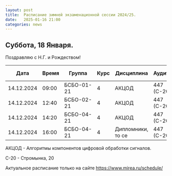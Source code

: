 ```yaml
---
layout: post
title:  Расписание зимней экзаменационной сессии 2024/25.
date:   2025-01-16 21:00
categories: news
---
```


## Суббота, 18 Января.

Поздравляю с Н.Г. и Рождеством!

| Дата          | Время   | Группа               | Курс | Дисциплина  | Аудитория  | Вид контроля |
| ------------- | ------- | -------------------- | ---- | ----------- | ---------- | ------------ |
|14.12.2024     |09:00    |БСБО-01-21            |   4  |АКЦОД        |  447 (С-20)|  Экзамен     |
|14.12.2024     |12:40    |БСБО-02-21            |   4  |АКЦОД        |  447 (С-20)|  Экзамен     |
|14.12.2024     |14:20    |БСБО-04-21            |   4  |АКЦОД        |  447 (С-20)|  Экзамен     |
|14.12.2024     |16:00    |БСБО-04-21            |   4  |Дипломники, то се |  447 (С-20)|       |

АКЦОД - Алгоритмы компонентов цифровой обработки сигналов.

С-20 - Стромынка, 20

Актуальное расписание только на сайте https://www.mirea.ru/schedule/


